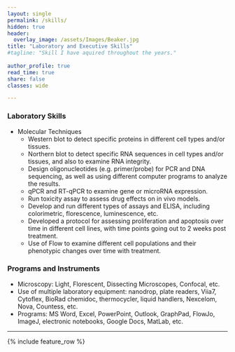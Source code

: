 ```yaml
---
layout: single
permalink: /skills/
hidden: true
header:
  overlay_image: /assets/Images/Beaker.jpg
title: "Laboratory and Executive Skills"
#tagline: "Skill I have aquired throughout the years."
 
author_profile: true
read_time: true
share: false
classes: wide

---
```


### Laboratory Skills

- Molecular Techniques
  - Western blot to detect specific proteins in different cell types and/or tissues. 
  - Northern blot to detect specific RNA sequences in cell types and/or tissues, and also to examine RNA integrity. 
  - Design oligonucleotides (e.g. primer/probe) for PCR and DNA sequencing, as well as using different computer programs to analyze the results. 
  - qPCR and RT-qPCR to examine gene or microRNA expression. 
  - Run toxicity assay to assess drug effects on in vivo models. 
  - Develop and run different types of assays and ELISA, including colorimetric, florescence, luminescence, etc. 
  - Developed a protocol for assessing proliferation and apoptosis over time in different cell lines, with time points going out to 2 weeks post treatment. 
  - Use of Flow to examine different cell populations and their phenotypic changes over time with treatment.


### Programs and Instruments

- Microscopy: Light, Florescent, Dissecting Microscopes, Confocal, etc.
- Use of multiple laboratory equipment: nanodrop, plate readers, Viia7, Cytoflex, BioRad chemidoc, thermocycler, liquid handlers, Nexcelom, Nova, Countess, etc.
- Programs: MS Word, Excel, PowerPoint, Outlook, GraphPad, FlowJo, ImageJ, electronic notebooks, Google Docs, MatLab, etc.


---

{% include feature_row %}
